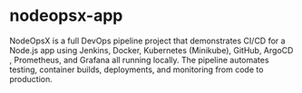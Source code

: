 # nodeopsx-app
NodeOpsX is a full DevOps pipeline project that demonstrates CI/CD for a Node.js app using Jenkins, Docker, Kubernetes (Minikube), GitHub, ArgoCD , Prometheus, and Grafana all running locally. The pipeline automates testing, container builds, deployments, and monitoring from code to production.
